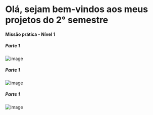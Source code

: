 <h1>Olá, sejam bem-vindos aos meus projetos do 2° semestre</h1>

<h4>Missão prática - Nível 1</h4>
<h5>Parte 1</h5>

![image](https://github.com/luizfabriciorex/Projetos-faculdade/assets/126805698/692461ed-7f58-4fe7-aac2-1da58e606fca)
<h5>Parte 1</h5>

![image](https://github.com/luizfabriciorex/Projetos-faculdade/assets/126805698/507b840b-c64d-44ef-8984-1d986a46082c)
<h5>Parte 1</h5>

![image](https://github.com/luizfabriciorex/Projetos-faculdade/assets/126805698/c3dd3b8b-719f-463d-a2e0-557ae0f992e8)

